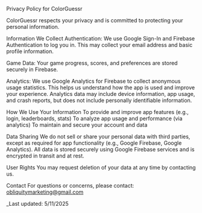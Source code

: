 
Privacy Policy for ColorGuessr

ColorGuessr respects your privacy and is committed to protecting your personal information.

Information We Collect
Authentication: We use Google Sign-In and Firebase Authentication to log you in. This may collect your email address and basic profile information.

Game Data: Your game progress, scores, and preferences are stored securely in Firebase.

Analytics: We use Google Analytics for Firebase to collect anonymous usage statistics. This helps us understand how the app is used and improve your experience. Analytics data may include device information, app usage, and crash reports, but does not include personally identifiable information.

How We Use Your Information
To provide and improve app features (e.g., login, leaderboards, stats)
To analyze app usage and performance (via analytics)
To maintain and secure your account and data

Data Sharing
We do not sell or share your personal data with third parties, except as required for app functionality (e.g., Google Firebase, Google Analytics).
All data is stored securely using Google Firebase services and is encrypted in transit and at rest.

User Rights
You may request deletion of your data at any time by contacting us.

Contact
For questions or concerns, please contact: obliquitymarketing@gmail.com

_Last updated: 5/11/2025
